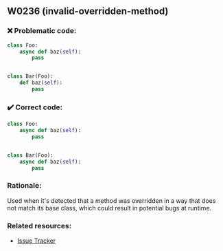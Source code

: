 ## W0236 (invalid-overridden-method)

### :x: Problematic code:

```python
class Foo:
    async def baz(self):
        pass


class Bar(Foo):
    def baz(self):
        pass
```

### :heavy_check_mark: Correct code:

```python
class Foo:
    async def baz(self):
        pass


class Bar(Foo):
    async def baz(self):
        pass
```

### Rationale:

Used when it's detected that a method was overridden in a way that does not match
its base class, which could result in potential bugs at runtime.

### Related resources:

- [Issue Tracker](https://github.com/PyCQA/pylint/issues?q=is%3Aissue+%22invalid-overridden-method%22+OR+%22W0236%22)
